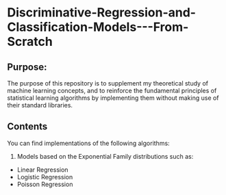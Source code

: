 # Discriminative-Regression-and-Classification-Models---From-Scratch
## Purpose:
The purpose of this repository is to supplement my theoretical study of machine learning concepts, and to reinforce the fundamental principles of statistical learning algorithms by implementing them without making use of their standard libraries.  
## Contents
You can find implementations of the following algorithms:  
1. Models based on the Exponential Family distributions such as:
  * Linear Regression
  * Logistic Regression
  * Poisson Regression
